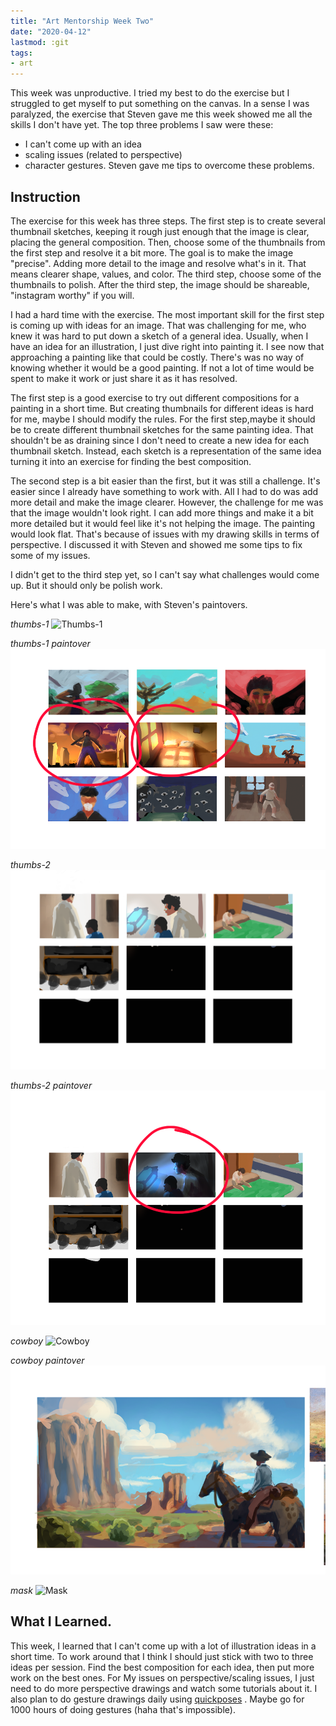```yaml
---
title: "Art Mentorship Week Two"
date: "2020-04-12"
lastmod: :git
tags:
- art 
---
```


This week was unproductive. I tried my best to do the exercise but I struggled to get 
myself to put something on the canvas. In a sense I was paralyzed, the exercise that 
Steven gave me this week showed me all the skills I don't have yet. The top three 
problems I saw were these: 
- I can't come up with an idea
- scaling issues (related to perspective)
- character gestures. 
Steven gave me tips to overcome these problems.

## Instruction

The exercise for this week has three steps. The first step is to create several 
thumbnail sketches, keeping it rough just enough that the image is clear, placing the 
general composition. Then, choose some of the thumbnails from the first step and 
resolve it a bit more. The goal is to make the image "precise". Adding more detail to 
the image and resolve what's in it. That means clearer shape, values, and color. The
third step, choose some of the thumbnails to polish. After the third step, the image 
should be shareable, "instagram worthy" if you will.

I had a hard time with the exercise. The most important skill for the first step is 
coming up with ideas for an image. That was challenging for me, who knew it was 
hard to put down a sketch of a general idea. Usually, when I have an idea for an 
illustration, I just dive right into painting it. I see now that approaching a
painting like that could be costly. There's was no way of knowing whether it would be 
a good painting. If not a lot of time would be spent to make it work or just share it as it 
has resolved. 

The first step is a good exercise to try out different compositions for a painting in a 
short time. But creating thumbnails for different ideas is hard for me, maybe I should 
modify the rules. For the first step,maybe it should be to create different
thumbnail sketches for the same painting idea. That shouldn't be as draining since I 
don't need to create a new idea for each thumbnail sketch. Instead, each sketch is a 
representation of the same idea turning it into an exercise for finding the best 
composition.

The second step is a bit easier than the first, but it was still a challenge. It's easier 
since I already have something to work with. All I had to do was add more detail and 
make the image clearer. However, the challenge for me was that the image wouldn't 
look right. I can add more things and  make it a bit more detailed but it would feel
like it's not helping the image. The painting would look flat. That's because of issues 
with my drawing skills in terms of perspective. I discussed it with Steven and showed 
me some tips to fix some of my issues.

I didn't get to the third step yet, so I can't say what challenges would come up. But it 
should only be polish work.

Here's what I was able to make, with Steven's paintovers.

*thumbs-1*
![Thumbs-1](attachments/thumbs-1.png)

*thumbs-1 paintover*
![Thumbs-1-Paintover](attachments/thumbs-1-paintover.png)

*thumbs-2*
![Thumbs-2](attachments/thumbs-2.png)

*thumbs-2 paintover*
![Thumbs-2-Paintover](attachments/thumbs-2-paintover.png)

*cowboy*
![Cowboy](attachments/cowboy.png)

*cowboy paintover*
![Cowboy-Paintover](attachments/cowboy-paintover.png)

*mask*
![Mask](attachments/mask.png)


## What I Learned.

This week, I learned that I can't come up with a lot of illustration ideas in a short time. 
To work around that I think I should just stick with two to three ideas per session. Find 
the best composition for each idea, then put more work on the best ones. For My 
issues on perspective/scaling issues, I just need to do more perspective drawings and 
watch some tutorials about it. I also plan to do gesture drawings daily using 
[quickposes](https://quickposes.com/en) . Maybe go for 1000 hours of doing gestures (haha that's impossible).
